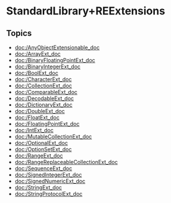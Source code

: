 # StandardLibrary+REExtensions

## Topics

- <doc:/AnyObjectExtensionable_doc>
- <doc:/ArrayExt_doc>
- <doc:/BinaryFloatingPointExt_doc>
- <doc:/BinaryIntegerExt_doc>
- <doc:/BoolExt_doc>
- <doc:/CharacterExt_doc>
- <doc:/CollectionExt_doc>
- <doc:/ComparableExt_doc>
- <doc:/DecodableExt_doc>
- <doc:/DictionaryExt_doc>
- <doc:/DoubleExt_doc>
- <doc:/FloatExt_doc>
- <doc:/FloatingPointExt_doc>
- <doc:/IntExt_doc>
- <doc:/MutableCollectionExt_doc>
- <doc:/OptionalExt_doc>
- <doc:/OptionSetExt_doc>
- <doc:/RangeExt_doc>
- <doc:/RangeReplaceableCollectionExt_doc>
- <doc:/SequenceExt_doc>
- <doc:/SignedIntegerExt_doc>
- <doc:/SignedNumericExt_doc>
- <doc:/StringExt_doc>
- <doc:/StringProtocolExt_doc>
